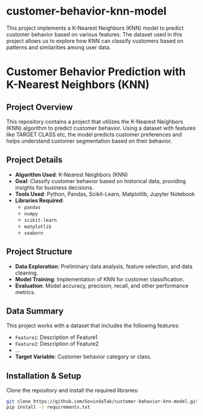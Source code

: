 # customer-behavior-knn-model
This project implements a K-Nearest Neighbors (KNN) model to predict customer behavior based on various features. The dataset used in this project allows us to explore how KNN can classify customers based on patterns and similarities among user data.

# Customer Behavior Prediction with K-Nearest Neighbors (KNN)

## Project Overview
This repository contains a project that utilizes the K-Nearest Neighbors (KNN) algorithm to predict customer behavior. Using a dataset with features like TARGET CLASS etc, the model predicts customer preferences and helps understand customer segmentation based on their behavior.

## Project Details
- **Algorithm Used**: K-Nearest Neighbors (KNN)
- **Goal**: Classify customer behavior based on historical data, providing insights for business decisions.
- **Tools Used**: Python, Pandas, Scikit-Learn, Matplotlib, Jupyter Notebook
- **Libraries Required**:
  - `pandas`
  - `numpy`
  - `scikit-learn`
  - `matplotlib`
  - `seaborn`

## Project Structure
- **Data Exploration**: Preliminary data analysis, feature selection, and data cleaning.
- **Model Training**: Implementation of KNN for customer classification.
- **Evaluation**: Model accuracy, precision, recall, and other performance metrics.

## Data Summary
This project works with a dataset that includes the following features:
- `Feature1`: Description of Feature1
- `Feature2`: Description of Feature2
- ...
- **Target Variable**: Customer behavior category or class.

## Installation & Setup
Clone the repository and install the required libraries:
```bash
git clone https://github.com/GovindaTak/customer-behavior-knn-model.git
pip install -r requirements.txt

